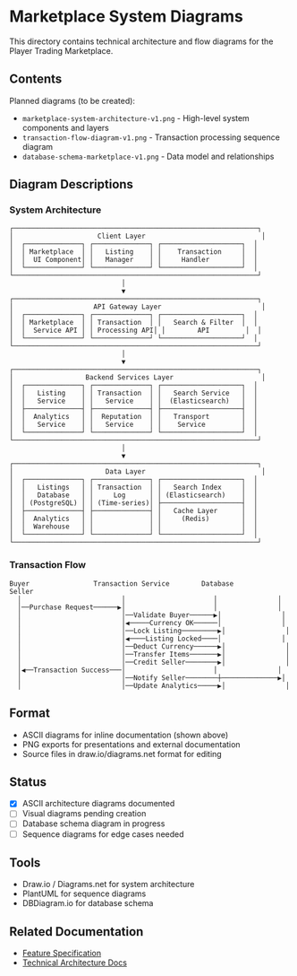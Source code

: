 # Marketplace System Diagrams

This directory contains technical architecture and flow diagrams for the Player Trading Marketplace.

## Contents

Planned diagrams (to be created):

- `marketplace-system-architecture-v1.png` - High-level system components and layers
- `transaction-flow-diagram-v1.png` - Transaction processing sequence diagram
- `database-schema-marketplace-v1.png` - Data model and relationships

## Diagram Descriptions

### System Architecture

```
┌─────────────────────────────────────────────────────────────┐
│                     Client Layer                             │
│  ┌──────────────┐ ┌──────────────┐ ┌────────────────────┐  │
│  │ Marketplace  │ │   Listing    │ │    Transaction     │  │
│  │  UI Component│ │   Manager    │ │     Handler        │  │
│  └──────────────┘ └──────────────┘ └────────────────────┘  │
└─────────────────────────────────────────────────────────────┘
                            │
                            ▼
┌─────────────────────────────────────────────────────────────┐
│                    API Gateway Layer                         │
│  ┌──────────────┐ ┌──────────────┐ ┌────────────────────┐  │
│  │ Marketplace  │ │ Transaction  │ │   Search & Filter  │  │
│  │  Service API │ │ Processing API│ │        API         │  │
│  └──────────────┘ └──────────────┘ └────────────────────┘  │
└─────────────────────────────────────────────────────────────┘
                            │
                            ▼
┌─────────────────────────────────────────────────────────────┐
│                  Backend Services Layer                      │
│  ┌──────────────┐ ┌──────────────┐ ┌────────────────────┐  │
│  │   Listing    │ │ Transaction  │ │   Search Service   │  │
│  │   Service    │ │   Service    │ │  (Elasticsearch)   │  │
│  ├──────────────┤ ├──────────────┤ ├────────────────────┤  │
│  │  Analytics   │ │  Reputation  │ │   Transport        │  │
│  │   Service    │ │   Service    │ │    Service         │  │
│  └──────────────┘ └──────────────┘ └────────────────────┘  │
└─────────────────────────────────────────────────────────────┘
                            │
                            ▼
┌─────────────────────────────────────────────────────────────┐
│                       Data Layer                             │
│  ┌──────────────┐ ┌──────────────┐ ┌────────────────────┐  │
│  │   Listings   │ │ Transaction  │ │   Search Index     │  │
│  │   Database   │ │     Log      │ │ (Elasticsearch)    │  │
│  │ (PostgreSQL) │ │ (Time-series)│ ├────────────────────┤  │
│  ├──────────────┤ ├──────────────┤ │   Cache Layer      │  │
│  │  Analytics   │ │              │ │     (Redis)        │  │
│  │  Warehouse   │ │              │ │                    │  │
│  └──────────────┘ └──────────────┘ └────────────────────┘  │
└─────────────────────────────────────────────────────────────┘
```

### Transaction Flow

```
Buyer                Transaction Service        Database          Seller
  │                         │                      │               │
  │──Purchase Request──────▶│                      │               │
  │                         │──Validate Buyer──────▶│               │
  │                         │◀─────Currency OK──────│               │
  │                         │──Lock Listing─────────▶│               │
  │                         │◀────Listing Locked────│               │
  │                         │──Deduct Currency──────▶│               │
  │                         │──Transfer Items───────▶│               │
  │                         │──Credit Seller────────▶│               │
  │◀──Transaction Success───│                      │               │
  │                         │──Notify Seller────────┼──────────────▶│
  │                         │──Update Analytics─────▶│               │
```

## Format

- ASCII diagrams for inline documentation (shown above)
- PNG exports for presentations and external documentation
- Source files in draw.io/diagrams.net format for editing

## Status

- [x] ASCII architecture diagrams documented
- [ ] Visual diagrams pending creation
- [ ] Database schema diagram in progress
- [ ] Sequence diagrams for edge cases needed

## Tools

- Draw.io / Diagrams.net for system architecture
- PlantUML for sequence diagrams
- DBDiagram.io for database schema

## Related Documentation

- [Feature Specification](../../roadmap/tasks/player-trading-marketplace.md)
- [Technical Architecture Docs](../../docs/systems/)
